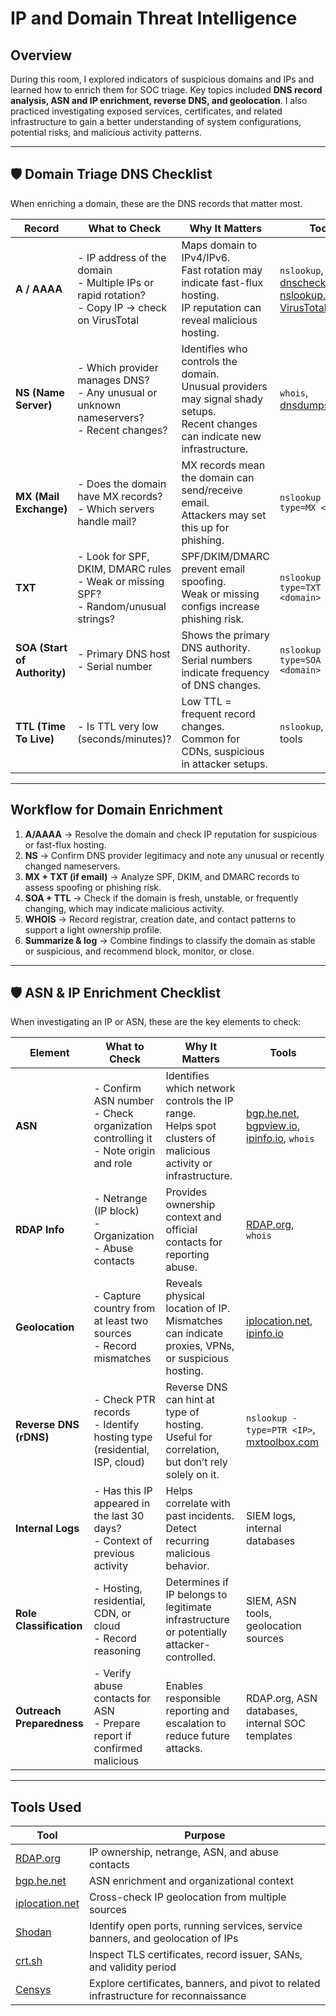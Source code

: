 # IP and Domain Threat Intelligence
## Overview
During this room, I explored indicators of suspicious domains and IPs and learned how to enrich them for SOC triage. Key topics included **DNS record analysis, ASN and IP enrichment, reverse DNS, and geolocation**. I also practiced investigating exposed services, certificates, and related infrastructure to gain a better understanding of system configurations, potential risks, and malicious activity patterns.


---

## 🛡️ Domain Triage DNS Checklist

When enriching a domain, these are the DNS records that matter most.  

| Record | What to Check | Why It Matters | Tools |
|--------|---------------|----------------|-------|
| **A / AAAA** | - IP address of the domain <br>- Multiple IPs or rapid rotation? <br>- Copy IP → check on VirusTotal | Maps domain to IPv4/IPv6. <br>Fast rotation may indicate fast-flux hosting. <br>IP reputation can reveal malicious hosting. | `nslookup`, [dnschecker.org](https://dnschecker.org), [nslookup.io](https://nslookup.io), [VirusTotal](https://virustotal.com) |
| **NS (Name Server)** | - Which provider manages DNS? <br>- Any unusual or unknown nameservers? <br>- Recent changes? | Identifies who controls the domain. <br>Unusual providers may signal shady setups. <br>Recent changes can indicate new infrastructure. | `whois`, [dnsdumpster.com](https://dnsdumpster.com) |
| **MX (Mail Exchange)** | - Does the domain have MX records? <br>- Which servers handle mail? | MX records mean the domain can send/receive email. <br>Attackers may set this up for phishing. | `nslookup -type=MX <domain>` |
| **TXT** | - Look for SPF, DKIM, DMARC rules <br>- Weak or missing SPF? <br>- Random/unusual strings? | SPF/DKIM/DMARC prevent email spoofing. <br>Weak or missing configs increase phishing risk. | `nslookup -type=TXT <domain>` |
| **SOA (Start of Authority)** | - Primary DNS host <br>- Serial number | Shows the primary DNS authority. <br>Serial numbers indicate frequency of DNS changes. | `nslookup -type=SOA <domain>` |
| **TTL (Time To Live)** | - Is TTL very low (seconds/minutes)? | Low TTL = frequent record changes. <br>Common for CDNs, suspicious in attacker setups. | `nslookup`, DNS tools |

---

## Workflow for Domain Enrichment
1. **A/AAAA** → Resolve the domain and check IP reputation for suspicious or fast-flux hosting.  
2. **NS** → Confirm DNS provider legitimacy and note any unusual or recently changed nameservers.  
3. **MX + TXT (if email)** → Analyze SPF, DKIM, and DMARC records to assess spoofing or phishing risk.  
4. **SOA + TTL** → Check if the domain is fresh, unstable, or frequently changing, which may indicate malicious activity.  
5. **WHOIS** → Record registrar, creation date, and contact patterns to support a light ownership profile.  
6. **Summarize & log** → Combine findings to classify the domain as stable or suspicious, and recommend block, monitor, or close. 

---

## 🛡️ ASN & IP Enrichment Checklist

When investigating an IP or ASN, these are the key elements to check:

| Element | What to Check | Why It Matters | Tools |
|---------|---------------|----------------|-------|
| **ASN** | - Confirm ASN number <br>- Check organization controlling it <br>- Note origin and role | Identifies which network controls the IP range. <br>Helps spot clusters of malicious activity or infrastructure. | [bgp.he.net](https://bgp.he.net), [bgpview.io](https://bgpview.io), [ipinfo.io](https://ipinfo.io), `whois` |
| **RDAP Info** | - Netrange (IP block) <br>- Organization <br>- Abuse contacts | Provides ownership context and official contacts for reporting abuse. | [RDAP.org](https://rdap.org), `whois` |
| **Geolocation** | - Capture country from at least two sources <br>- Record mismatches | Reveals physical location of IP. <br>Mismatches can indicate proxies, VPNs, or suspicious hosting. | [iplocation.net](https://www.iplocation.net), [ipinfo.io](https://ipinfo.io) |
| **Reverse DNS (rDNS)** | - Check PTR records <br>- Identify hosting type (residential, ISP, cloud) | Reverse DNS can hint at type of hosting. <br>Useful for correlation, but don’t rely solely on it. | `nslookup -type=PTR <IP>`, [mxtoolbox.com](https://mxtoolbox.com/ReverseLookup.aspx) |
| **Internal Logs** | - Has this IP appeared in the last 30 days? <br>- Context of previous activity | Helps correlate with past incidents. <br>Detect recurring malicious behavior. | SIEM logs, internal databases |
| **Role Classification** | - Hosting, residential, CDN, or cloud <br>- Record reasoning | Determines if IP belongs to legitimate infrastructure or potentially attacker-controlled. | SIEM, ASN tools, geolocation sources |
| **Outreach Preparedness** | - Verify abuse contacts for ASN <br>- Prepare report if confirmed malicious | Enables responsible reporting and escalation to reduce future attacks. | RDAP.org, ASN databases, internal SOC templates |

---

## Tools Used
| Tool | Purpose |
|------|---------|
| [RDAP.org](https://rdap.org) | IP ownership, netrange, ASN, and abuse contacts |
| [bgp.he.net](https://bgp.he.net) | ASN enrichment and organizational context |
| [iplocation.net](https://www.iplocation.net) | Cross-check IP geolocation from multiple sources |
| [Shodan](https://www.shodan.io/) | Identify open ports, running services, service banners, and geolocation of IPs |
| [crt.sh](https://crt.sh/) | Inspect TLS certificates, record issuer, SANs, and validity period |
| [Censys](https://censys.io/) | Explore certificates, banners, and pivot to related infrastructure for reconnaissance |
